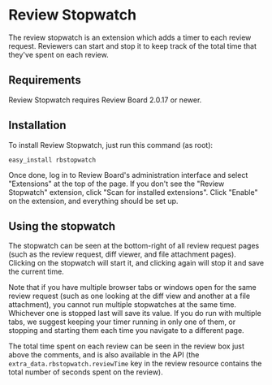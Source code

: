 Review Stopwatch
================

The review stopwatch is an extension which adds a timer to each review request.
Reviewers can start and stop it to keep track of the total time that they've
spent on each review.


Requirements
------------

Review Stopwatch requires Review Board 2.0.17 or newer.


Installation
------------

To install Review Stopwatch, just run this command (as root):

    easy_install rbstopwatch

Once done, log in to Review Board's administration interface and select
"Extensions" at the top of the page. If you don't see the "Review Stopwatch"
extension, click "Scan for installed extensions". Click "Enable" on the
extension, and everything should be set up.


Using the stopwatch
-------------------

The stopwatch can be seen at the bottom-right of all review request pages (such
as the review request, diff viewer, and file attachment pages). Clicking on the
stopwatch will start it, and clicking again will stop it and save the current
time.

Note that if you have multiple browser tabs or windows open for the same review
request (such as one looking at the diff view and another at a file
attachment), you cannot run multiple stopwatches at the same time. Whichever
one is stopped last will save its value. If you do run with multiple tabs, we
suggest keeping your timer running in only one of them, or stopping and
starting them each time you navigate to a different page.

The total time spent on each review can be seen in the review box just above
the comments, and is also available in the API (the
``extra_data.rbstopwatch.reviewTime`` key in the review resource contains the
total number of seconds spent on the review).
